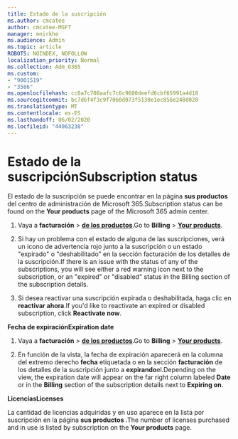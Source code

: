```yaml
---
title: Estado de la suscripción
ms.author: cmcatee
author: cmcatee-MSFT
manager: mnirkhe
ms.audience: Admin
ms.topic: article
ROBOTS: NOINDEX, NOFOLLOW
localization_priority: Normal
ms.collection: Adm_O365
ms.custom:
- "9001519"
- "3586"
ms.openlocfilehash: cc0a7c708aafc7c6c9680deefd6cbf65991a4d18
ms.sourcegitcommit: bc7d6f4f3c9f7060d073f5130e1ec856e248d020
ms.translationtype: MT
ms.contentlocale: es-ES
ms.lasthandoff: 06/02/2020
ms.locfileid: "44063238"
---
```

# <a name="subscription-status"></a><span data-ttu-id="840c4-102">Estado de la suscripción</span><span class="sxs-lookup"><span data-stu-id="840c4-102">Subscription status</span></span>

<span data-ttu-id="840c4-103">El estado de la suscripción se puede encontrar en la página **sus productos** del centro de administración de Microsoft 365.</span><span class="sxs-lookup"><span data-stu-id="840c4-103">Subscription status can be found on the **Your products** page of the Microsoft 365 admin center.</span></span>

1. <span data-ttu-id="840c4-104">Vaya a **facturación**  >  **[de los productos](https://go.microsoft.com/fwlink/p/?linkid=842054)**.</span><span class="sxs-lookup"><span data-stu-id="840c4-104">Go to **Billing** > **[Your products](https://go.microsoft.com/fwlink/p/?linkid=842054)**.</span></span>

2. <span data-ttu-id="840c4-105">Si hay un problema con el estado de alguna de las suscripciones, verá un icono de advertencia rojo junto a la suscripción o un estado "expirado" o "deshabilitado" en la sección facturación de los detalles de la suscripción.</span><span class="sxs-lookup"><span data-stu-id="840c4-105">If there is an issue with the status of any of the subscriptions, you will see either a red warning icon next to the subscription, or an "expired" or "disabled" status in the Billing section of the subscription details.</span></span>

3. <span data-ttu-id="840c4-106">Si desea reactivar una suscripción expirada o deshabilitada, haga clic en **reactivar ahora**.</span><span class="sxs-lookup"><span data-stu-id="840c4-106">If you'd like to reactivate an expired or disabled subscription, click **Reactivate now**.</span></span>

<span data-ttu-id="840c4-107">**Fecha de expiración**</span><span class="sxs-lookup"><span data-stu-id="840c4-107">**Expiration date**</span></span>

1. <span data-ttu-id="840c4-108">Vaya a **facturación**  >  **[de los productos](https://go.microsoft.com/fwlink/p/?linkid=842054)**.</span><span class="sxs-lookup"><span data-stu-id="840c4-108">Go to **Billing** > **[Your products](https://go.microsoft.com/fwlink/p/?linkid=842054)**.</span></span>

2. <span data-ttu-id="840c4-109">En función de la vista, la fecha de expiración aparecerá en la columna del extremo derecho **fecha** etiquetada o en la sección **facturación** de los detalles de la suscripción junto a **expirando**el.</span><span class="sxs-lookup"><span data-stu-id="840c4-109">Depending on the view, the expiration date will appear on the far right column labeled **Date** or in the **Billing** section of the subscription details next to **Expiring on**.</span></span>

<span data-ttu-id="840c4-110">**Licencias**</span><span class="sxs-lookup"><span data-stu-id="840c4-110">**Licenses**</span></span>

<span data-ttu-id="840c4-111">La cantidad de licencias adquiridas y en uso aparece en la lista por suscripción en la página **sus productos** .</span><span class="sxs-lookup"><span data-stu-id="840c4-111">The number of licenses purchased and in use is listed by subscription on the **Your products** page.</span></span>

